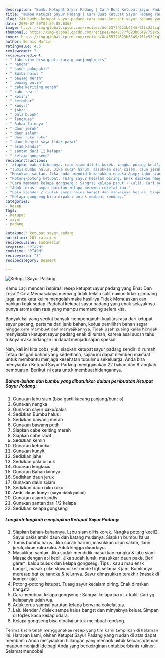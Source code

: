 ```yaml
---
description: "Bumbu Ketupat Sayur Padang | Cara Buat Ketupat Sayur Padang Yang Bisa Manjain Lidah"
title: "Bumbu Ketupat Sayur Padang | Cara Buat Ketupat Sayur Padang Yang Bisa Manjain Lidah"
slug: 249-bumbu-ketupat-sayur-padang-cara-buat-ketupat-sayur-padang-yang-bisa-manjain-lidah
date: 2020-07-30T03:59:05.636Z
image: https://img-global.cpcdn.com/recipes/0e45577f623b6549/751x532cq70/ketupat-sayur-padang-foto-resep-utama.jpg
thumbnail: https://img-global.cpcdn.com/recipes/0e45577f623b6549/751x532cq70/ketupat-sayur-padang-foto-resep-utama.jpg
cover: https://img-global.cpcdn.com/recipes/0e45577f623b6549/751x532cq70/ketupat-sayur-padang-foto-resep-utama.jpg
author: Dennis Martin
ratingvalue: 4.5
reviewcount: 7
recipeingredient:
- " labu siam bisa ganti kacang panjangbuncis"
- " nangka"
- " sayur pakupakis"
- " Bumbu halus "
- " bawang merah"
- " bawang putih"
- " cabe keriting merah"
- " cabe rawit"
- " kemiri"
- " ketumbar"
- " kunyit"
- " jahe"
- " pala bubuk"
- " lengkuas"
- " Bahan lainnya "
- " daun jeruk"
- " daun salam"
- " daun ruku ruku"
- " daun kunyit saya tidak pakai"
- " asam kandis"
- " santan dari 12 kelapa"
- " kelapa gongseng"
recipeinstructions:
- "Siapkan bahan-bahannya. Labu siam diiris korek. Nangka potong kecil2. Sayur pakis ambil daun dan batang mudanya. Siapkan bumbu halus."
- "Tumis bumbu halus. Jika sudah harum, masukkan daun salam, daun jeruk, daun ruku ruku. Aduk hingga daun layu."
- "Masukkan santan. Jika sudah mendidik masukkan nangka &amp; labu siam. Masak dengan api kecil. Jika sudah lunak, masukkan daun pakis. Beri garam, kaldu bubuk dan kelapa gongseng. Tips : kalau mau enak banget, masak pake slowcooker mode high selama 8 jam. Bumbunya meresap bgt ke nangka &amp; telurnya. Sayur dimasukkan terakhir (masak di kompor aja)."
- "Potong-potong ketupat. Tuang sayur kedalam piring. Enak dimakan hangat2."
- "Cara membuat kelapa gongseng : Sangrai kelapa parut + kulit. Cari yg kelapanya udah tua."
- "Aduk terus sampai parutan kelapa berwana cokelat tua."
- "Lalu blender / diulek sampe halus banget dan minyaknya keluar. Simpan di toples kaca kedap udara."
- "Kelapa gongseng bisa dipakai untuk membuat rendang."
categories:
- Resep
tags:
- ketupat
- sayur
- padang

katakunci: ketupat sayur padang 
nutrition: 201 calories
recipecuisine: Indonesian
preptime: "PT27M"
cooktime: "PT49M"
recipeyield: "3"
recipecategory: Dessert

---
```



![Ketupat Sayur Padang](https://img-global.cpcdn.com/recipes/0e45577f623b6549/751x532cq70/ketupat-sayur-padang-foto-resep-utama.jpg)

Kamu Lagi mencari inspirasi resep ketupat sayur padang yang Enak Dan Lezat? Cara Memasaknya memang tidak terlalu sulit namun tidak gampang juga. andaikata keliru mengolah maka hasilnya Tidak Memuaskan dan bahkan tidak sedap. Padahal ketupat sayur padang yang enak selayaknya punya aroma dan rasa yang mampu memancing selera kita.



Banyak hal yang sedikit banyak mempengaruhi kualitas rasa dari ketupat sayur padang, pertama dari jenis bahan, kedua pemilihan bahan segar hingga cara membuat dan menyajikannya. Tidak usah pusing kalau hendak menyiapkan ketupat sayur padang enak di rumah, karena asal sudah tahu triknya maka hidangan ini dapat menjadi sajian spesial.


Nah, kali ini kita coba, yuk, siapkan ketupat sayur padang sendiri di rumah. Tetap dengan bahan yang sederhana, sajian ini dapat memberi manfaat untuk membantu menjaga kesehatan tubuhmu sekeluarga. Anda bisa menyiapkan Ketupat Sayur Padang menggunakan 22 bahan dan 8 langkah pembuatan. Berikut ini cara untuk membuat hidangannya.

<!--inarticleads1-->

##### Bahan-bahan dan bumbu yang dibutuhkan dalam pembuatan Ketupat Sayur Padang:

1. Gunakan  labu siam (bisa ganti kacang panjang/buncis)
1. Gunakan  nangka
1. Gunakan  sayur paku/pakis
1. Sediakan  Bumbu halus :
1. Sediakan  bawang merah
1. Gunakan  bawang putih
1. Siapkan  cabe keriting merah
1. Siapkan  cabe rawit
1. Sediakan  kemiri
1. Gunakan  ketumbar
1. Gunakan  kunyit
1. Sediakan  jahe
1. Sediakan  pala bubuk
1. Gunakan  lengkuas
1. Gunakan  Bahan lainnya :
1. Sediakan  daun jeruk
1. Gunakan  daun salam
1. Sediakan  daun ruku ruku
1. Ambil  daun kunyit (saya tidak pakai)
1. Gunakan  asam kandis
1. Gunakan  santan dari 1/2 kelapa
1. Sediakan  kelapa gongseng




<!--inarticleads2-->

##### Langkah-langkah menyiapkan Ketupat Sayur Padang:

1. Siapkan bahan-bahannya. Labu siam diiris korek. Nangka potong kecil2. Sayur pakis ambil daun dan batang mudanya. Siapkan bumbu halus.
1. Tumis bumbu halus. Jika sudah harum, masukkan daun salam, daun jeruk, daun ruku ruku. Aduk hingga daun layu.
1. Masukkan santan. Jika sudah mendidik masukkan nangka &amp; labu siam. Masak dengan api kecil. Jika sudah lunak, masukkan daun pakis. Beri garam, kaldu bubuk dan kelapa gongseng. Tips : kalau mau enak banget, masak pake slowcooker mode high selama 8 jam. Bumbunya meresap bgt ke nangka &amp; telurnya. Sayur dimasukkan terakhir (masak di kompor aja).
1. Potong-potong ketupat. Tuang sayur kedalam piring. Enak dimakan hangat2.
1. Cara membuat kelapa gongseng : Sangrai kelapa parut + kulit. Cari yg kelapanya udah tua.
1. Aduk terus sampai parutan kelapa berwana cokelat tua.
1. Lalu blender / diulek sampe halus banget dan minyaknya keluar. Simpan di toples kaca kedap udara.
1. Kelapa gongseng bisa dipakai untuk membuat rendang.




Terima kasih telah menggunakan resep yang tim kami tampilkan di halaman ini. Harapan kami, olahan Ketupat Sayur Padang yang mudah di atas dapat membantu Anda menyiapkan hidangan yang menarik untuk keluarga/teman maupun menjadi ide bagi Anda yang berkeinginan untuk berbisnis kuliner. Selamat mencoba!
